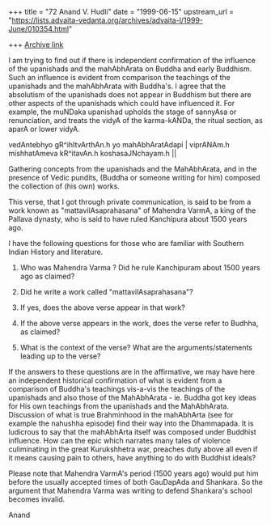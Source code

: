 +++
title = "72 Anand V. Hudli"
date = "1999-06-15"
upstream_url = "https://lists.advaita-vedanta.org/archives/advaita-l/1999-June/010354.html"

+++
[Archive link](https://lists.advaita-vedanta.org/archives/advaita-l/1999-June/010354.html)

I am trying to find out if there is independent confirmation of
 the influence of the upanishads and the mahAbhArata on Buddha
 and early Buddhism. Such an influence is evident from comparison
 the teachings of the upanishads and the mahAbhArata with Buddha's.
 I agree that the absolutism of the upanishads does not appear in
 Buddhism but there are other aspects of the upanishads which could
 have influenced it. For example, the muNDaka upanishad upholds the
 stage of sannyAsa or renunciation, and treats the vidyA of the
 karma-kANDa, the ritual section, as aparA or lower vidyA.

 vedAntebhyo gR^ihItvArthAn.h yo mahAbhAratAdapi |
 viprANAm.h mishhatAmeva kR^itavAn.h koshasaJNchayam.h ||

 Gathering concepts from the upanishads and the MahAbhArata,
 and in the presence of Vedic pundits, (Buddha or someone writing
 for him) composed the collection of (his own) works.

 This verse, that I got through private communication, is
 said to be from a work known as "mattavilAsaprahasana" of
 Mahendra VarmA, a king of the Pallava dynasty, who is
 said to have ruled Kanchipura about 1500 years ago.

 I have the following questions for those who are familiar
 with Southern Indian History and literature.

 1) Who was Mahendra Varma ? Did he rule Kanchipuram
    about 1500 years ago as claimed?

 2) Did he write a work called "mattavilAsaprahasana"?

 3) If yes, does the above verse appear in that work?

 4) If the above verse appears in the work, does the
    verse refer to Budhha, as claimed?

 5) What is the context of the verse? What are the
    arguments/statements leading up to the verse?

 If the answers to these questions are in the affirmative,
 we may have here an independent historical confirmation of what
 is evident from a comparison of Buddha's teachings vis-a-vis
 the teachings of the upanishads and also those of the
 MahAbhArata - ie. Buddha got key ideas for His own teachings
 from the upanishads and the MahAbhArata. Discussion of what
 is true Brahminhood in the mahAbhArta (see for example the
 nahushha episode) find their way into the Dhammapada.
 It is ludicrous to say that the mahAbhArta itself was composed
 under Buddhist influence. How can the epic which narrates many
 tales of violence culiminating in the great Kurukshhetra war,
 preaches duty above all even if it means causing pain to others,
 have anything to do with Buddhist ideals?

 Please note that Mahendra VarmA's period (1500 years ago)
 would put him before the usually accepted times of both
 GauDapAda and Shankara. So the argument that Mahendra Varma
 was writing to defend Shankara's school becomes invalid.

 Anand

